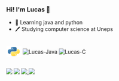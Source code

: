 ### Hi! I'm Lucas 👋

- 🌱 Learning java and python
- 🖊️ Studying computer science at Uneps
<!-- ***************************************** Stats e linguagens ***************************************** 
<div style="display: flex; gap: 100px;">

  <!-- ***************************************** Card Status ***************************************** 
  <picture >
    <source 
      srcset="https://github-readme-stats.vercel.app/api?username=Lunias2&show_icons=true&theme=radical"
      media="(prefers-color-scheme: dark)"
    />
    <source
      srcset="https://github-readme-stats.vercel.app/api?username=Lunias2&show_icons=true"
      media="(prefers-color-scheme: light), (prefers-color-scheme: no-preference)"
    />
    <img height="166em" src="https://github-readme-stats.vercel.app/api?username=Lunias2&show_icons=true"/>
  </picture>
  
  <!-- ***************************************** Linguagens *****************************************
  <img style="width: 400px; height: 211px" src="https://github-readme-stats.vercel.app/api/top-langs/?username=Lunias2&layout=compact&langs_count=8&theme=radical" />
  
</div>

<!-- ***************************************** Icones ***************************************** -->
<div style="display: inline_block"><br>
  <img align="center" alt="Lucas-Python" height="30" width="40" src="https://raw.githubusercontent.com/devicons/devicon/master/icons/python/python-original.svg">
  <img align="center" alt="Lucas-Java" height="30" width="40" src="https://cdn.jsdelivr.net/gh/devicons/devicon/icons/java/java-original-wordmark.svg" />
  <img align="center" alt="Lucas-C" height="30" width="40" src="https://cdn.jsdelivr.net/gh/devicons/devicon/icons/c/c-line.svg" />
</div>
<!-- ***************************************** FIM Stats e linguagens *****************************************
-->


##

<!-- ***************************************** Contatos ***************************************** -->
<div> 
  <a href = "https://www.instagram.com/cervencove77/" target="_blank"><img src="https://img.shields.io/badge/-Instagram-%23E4405F?style=for-the-badge&logo=instagram&logoColor=white" target="_blank"></a>
  <a href = "https://www.facebook.com/Cervencove/"><img src="https://img.shields.io/badge/Facebook-1877F2?style=for-the-badge&logo=facebook&logoColor=white" target="_blank"></a>
  <a href = "https://wa.me/5518997570806" target="_blank"><img src="https://img.shields.io/badge/WhatsApp-25D366?style=for-the-badge&logo=whatsapp&logoColor=white" target="_blank"</a>
  <a href = "mailto:lucas.cervencove@unesp.br" target="_blank"><img src="https://img.shields.io/badge/Gmail-D14836?style=for-the-badge&logo=gmail&logoColor=white" target="_blank"></a>
  
</div>
<!-- ***************************************** FIM Contatos ***************************************** -->
